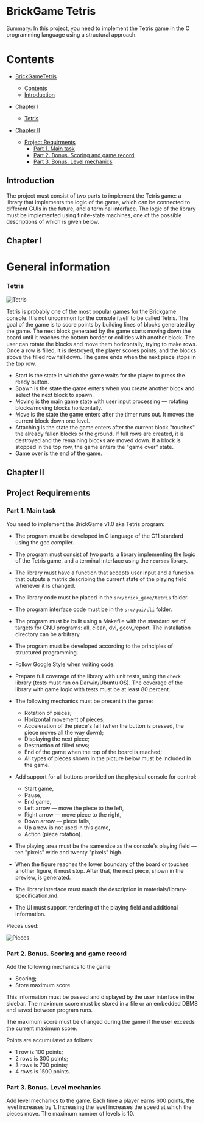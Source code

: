 # BrickGame Tetris

Summary: In this project, you need to implement the Tetris game in the C programming language using a structural approach.

# Contents

- [BrickGameTetris](#brickgame-tetris)
   - [Contents](#contents)
   - [Introduction](#introduction)

- [Chapter I](#chapter-i)
   - [Tetris](#tetris)

- [Chapter II](#chapter-ii)
   - [Project Requirments](#project-requirements)
      - [Part 1. Main task](#part-1-main-task)
      - [Part 2. Bonus. Scoring and game record](#part-2-bonus-scoring-and-game-record)
      - [Part 3. Bonus. Level mechanics](#part-3-bonus-level-mechanics)

## Introduction

The project must consist of two parts to implement the Tetris game: a library that implements the logic of the game, which can be connected to different GUIs in the future, and a terminal interface. The logic of the library must be implemented using finite-state machines, one of the possible descriptions of which is given below.

## Chapter I <div id="chapter-i"></div>

# General information

### Tetris

![Tetris](misc/images/tetris-game.png)

Tetris is probably one of the most popular games for the Brickgame console. It's not uncommon for the console itself to be called Tetris. The goal of the game is to score points by building lines of blocks generated by the game. The next block generated by the game starts moving down the board until it reaches the bottom border or collides with another block. The user can rotate the blocks and move them horizontally, trying to make rows. Once a row is filled, it is destroyed, the player scores points, and the blocks above the filled row fall down. The game ends when the next piece stops in the top row.

- Start is the state in which the game waits for the player to press the ready button.
- Spawn is the state the game enters when you create another block and select the next block to spawn.
- Moving is the main game state with user input processing — rotating blocks/moving blocks horizontally.
- Move is the state the game enters after the timer runs out. It moves the current block down one level.
- Attaching is the state the game enters after the current block "touches" the already fallen blocks or the ground. If full rows are created, it is destroyed and the remaining blocks are moved down. If a block is stopped in the top row, the game enters the "game over" state.
- Game over is the end of the game.

## Chapter II <div id="chapter-ii"></div>

## Project Requirements

### Part 1. Main task

You need to implement the BrickGame v1.0 aka Tetris program:

- The program must be developed in C language of the C11 standard using the gcc compiler.
- The program must consist of two parts: a library implementing the logic of the Tetris game, and a terminal interface using the `ncurses` library.
- The library must have a function that accepts user input and a function that outputs a matrix describing the current state of the playing field whenever it is changed.
- The library code must be placed in the `src/brick_game/tetris` folder.
- The program interface code must be in the `src/gui/cli` folder.
- The program must be built using a Makefile with the standard set of targets for GNU programs: all, clean, dvi, gcov_report. The installation directory can be arbitrary.
- The program must be developed according to the principles of structured programming.
- Follow Google Style when writing code.
- Prepare full coverage of the library with unit tests, using the `check` library (tests must run on Darwin/Ubuntu OS). The coverage of the library with game logic with tests must be at least 80 percent.
- The following mechanics must be present in the game:
   - Rotation of pieces;
   - Horizontal movement of pieces;
   - Acceleration of the piece's fall (when the button is pressed, the piece moves all the way down);
   - Displaying the next piece;
   - Destruction of filled rows;
   - End of the game when the top of the board is reached;
   - All types of pieces shown in the picture below must be included in the game.

- Add support for all buttons provided on the physical console for control:
   - Start game,
   - Pause,
   - End game,
   - Left arrow — move the piece to the left,
   - Right arrow — move piece to the right,
   - Down arrow — piece falls,
   - Up arrow is not used in this game,
   - Action (piece rotation).

- The playing area must be the same size as the console's playing field — ten "pixels" wide and twenty "pixels" high.
- When the figure reaches the lower boundary of the board or touches another figure, it must stop. After that, the next piece, shown in the preview, is generated.
- The library interface must match the description in materials/library-specification.md.
- The UI must support rendering of the playing field and additional information.

Pieces used:

![Pieces](misc/images/tetris-pieces.png)

### Part 2. Bonus. Scoring and game record

Add the following mechanics to the game

- Scoring;
- Store maximum score.

This information must be passed and displayed by the user interface in the sidebar. The maximum score must be stored in a file or an embedded DBMS and saved between program runs.

The maximum score must be changed during the game if the user exceeds the current maximum score.

Points are accumulated as follows:

- 1 row is 100 points;
- 2 rows is 300 points;
- 3 rows is 700 points;
- 4 rows is 1500 points.

### Part 3. Bonus. Level mechanics

Add level mechanics to the game. Each time a player earns 600 points, the level increases by 1. Increasing the level increases the speed at which the pieces move. The maximum number of levels is 10.
